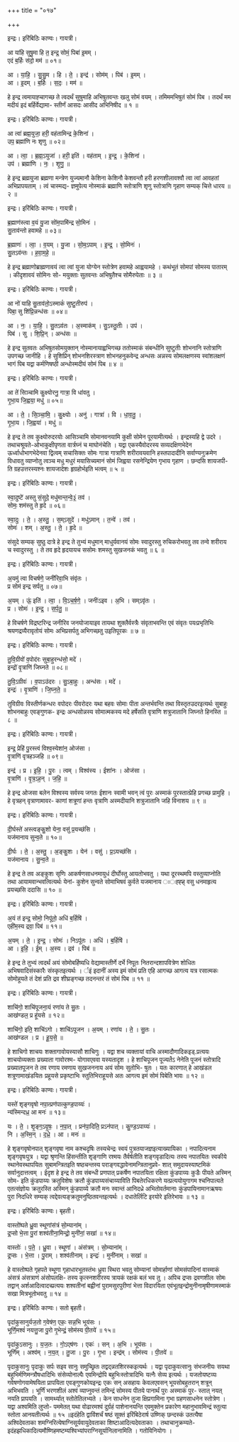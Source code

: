 +++
title = "०१७"

+++


इन्द्रः। इरिंबिठिः काण्वः। गायत्री।

आ या॑हि सुषु॒मा हि त॒ इन्द्र॒ सोमं॒ पिबा॑ इ॒मम् ।  
एदं ब॒र्हिः स॑दो॒ मम॑ ॥ ०१॥

आ । या॒हि॒ । सु॒सु॒म । हि । ते॒ । इन्द्र॑ । सोम॑म् । पिब॑ । इ॒मम् ।  
आ । इ॒दम् । ब॒र्हिः । स॒दः॒ । मम॑ ॥

हे इन्द्र त्वमायाह्चागच्छ ते त्वदर्थं सुषुमाहि अभिषुतवन्तः खलु सोमं वयम् । तमिममभिषुतं सोमं पिब । तदर्थं मम मदीयं इदं बर्हिर्वेद्यामा- स्तीर्णं आसदः आसीद अभिनिषीद ॥ १ ॥

इन्द्रः। इरिंबिठिः काण्वः। गायत्री।

आ त्वा॑ ब्रह्म॒युजा॒ हरी॒ वह॑तामिन्द्र के॒शिना॑ ।  
उप॒ ब्रह्मा॑णि नः शृणु ॥ ०२॥

आ । त्वा॒ । ब्र॒ह्म॒ऽयुजा॑ । हरी॒ इति॑ । वह॑ताम् । इ॒न्द्र॒ । के॒शिना॑ ।  
उप॑ । ब्रह्मा॑णि । नः॒ । शृ॒णु॒ ॥

हे इन्द्र ब्रह्मयुजा ब्रह्मणा मन्त्रेण युज्यमानौ केशिना केशिनौ केशवन्तौ हरी हरणशीलावश्वौ त्वा त्वां आवहतां अभिप्रापयताम् । त्वं चास्मद्य- ज्ञमुपेत्य नोस्माकं ब्रह्माणि स्तोत्राणि शृणु स्तोत्राणि गृहाण सम्यक् चित्ते धारय ॥ २ ॥

इन्द्रः। इरिंबिठिः काण्वः। गायत्री।

ब्र॒ह्माण॑स्त्वा व॒यं यु॒जा सो॑म॒पामि॑न्द्र सो॒मिनः॑ ।  
सु॒ताव॑न्तो हवामहे ॥ ०३॥

ब्र॒ह्माणः॑ । त्वा॒ । व॒यम् । यु॒जा । सो॒म॒ऽपाम् । इ॒न्द्र॒ । सो॒मिनः॑ ।  
सु॒तऽव॑न्तः । ह॒वा॒म॒हे॒ ॥

हे इन्द्र ब्रह्माणोब्राह्मणावयं त्वा त्वां युजा योग्येन स्तोत्रेण हवामहे आह्वयामहे । कथंभूतं सोमपां सोमस्य पातारम् । कीदृशावयं सोमिनः सो- मयुक्ताः सुतवन्तः अभिषुतैश्च सोमैरुपेताः ॥ ३ ॥

इन्द्रः। इरिंबिठिः काण्वः। गायत्री।

आ नो॑ याहि सु॒ताव॑तो॒ऽस्माकं॑ सुष्टु॒तीरुप॑ ।  
पिबा॒ सु शि॑प्रि॒न्नन्ध॑सः ॥ ०४॥

आ । नः॒ । या॒हि॒ । सु॒तऽव॑तः । अ॒स्माक॑म् । सु॒ऽस्तु॒तीः । उप॑ ।  
पिब॑ । सु । शि॒प्रि॒न् । अन्ध॑सः ॥

हे इन्द्र सुतवतः अभिषुतसोमयुक्तान् नोस्मानायाह्वभिगच्छ ततोस्माकं संबन्धीनि सुष्टुतीः शोभनानि स्तोत्राणि उपगच्छ जानीहि । हे सुशिप्रिन् शोभनशिरस्त्राण शोभनहनुकवेन्द्र अन्धसः अन्नस्य सोमलक्षणस्य स्वांशलक्षणं भागं पिब यद्वा कर्मणिषष्ठी अन्धोस्मदीयं सोमं पिब ॥ ४ ॥

इन्द्रः। इरिंबिठिः काण्वः। गायत्री।

आ ते॑ सिञ्चामि कु॒क्ष्योरनु॒ गात्रा॒ वि धा॑वतु ।  
गृ॒भा॒य जि॒ह्वया॒ मधु॑ ॥ ०५॥

आ । ते॒ । सि॒ञ्चा॒मि॒ । कु॒क्ष्योः । अनु॑ । गात्रा॑ । वि । धा॒व॒तु॒ ।  
गृ॒भा॒य । जि॒ह्वया॑ । मधु॑ ॥

हे इन्द्र ते तव कुक्ष्योरुदरयोः आसिञ्चामि सोमानवनयामि कुक्षी सोमेन पूरयामीत्यर्थः । इन्द्रस्यहि द्वे उदरे । तथाचश्रूयते-ओभाकुक्षीपृणता वार्त्रघ्नं च माघोनंचेति । यद्वा एकस्यैवोदरस्य सव्यदक्षिणभेदेन ऊर्ध्वाधोभागभेदेनवा द्वित्वम् सचासिक्तः सोमः गात्रा गात्राणि शरीरावयवानि हस्तपादादीनि सर्वाण्यनुक्रमेण विधावतु व्याप्नोतु त्वञ्च मधु मधुरं मयासिच्यमानं सोमं जिह्वया रसनेन्द्रियेण गृभाय गृहाण । छन्दसि शायजपी- ति ग्रहउत्तरस्यश्नः शायजादेशः हृग्रहोर्भइति भत्वम् ॥ ५ ॥

इन्द्रः। इरिंबिठिः काण्वः। गायत्री।

स्वा॒दुष्टे॑ अस्तु सं॒सुदे॒ मधु॑मान्त॒न्वे॒३॒॑ तव॑ ।  
सोमः॒ शम॑स्तु ते हृ॒दे ॥ ०६॥

स्वा॒दुः । ते॒ । अ॒स्तु॒ । स॒म्ऽसुदे॑ । मधु॑ऽमान् । त॒न्वे॑ । तव॑ ।  
सोमः॑ । शम् । अ॒स्तु॒ । ते॒ । हृ॒दे ॥

संसुदे सम्यक् सुष्ठु दात्रे हे इन्द्र ते तुभ्यं मधुमान् माधुर्यवानयं सोमः स्वादुरस्तु रुचिकरोभवतु तव तन्वे शरीराय च स्वादुरस्तु । ते तव हृदे हृदयायच ससोमः शमस्तु सुखजनकं भवतु ॥ ६ ॥

इन्द्रः। इरिंबिठिः काण्वः। गायत्री।

अ॒यमु॑ त्वा विचर्षणे॒ जनी॑रिवा॒भि संवृ॑तः ।  
प्र सोम॑ इन्द्र सर्पतु ॥ ०७॥

अ॒यम् । ऊं॒ इति॑ । त्वा॒ । वि॒ऽच॒र्ष॒णे॒ । जनीः॑ऽइव । अ॒भि । सम्ऽवृ॑तः ।  
प्र । सोमः॑ । इ॒न्द्र॒ । स॒र्प॒तु॒ ॥

हे विचर्षणे विद्रष्टरिन्द्र जनीरिव जनयोजायाइव तायथा शुक्लैर्वस्त्रैः संवृताभवन्ति एवं संवृतः पयःप्रभृतिभिः श्रयणद्रव्यैरावृतोयं सोमः अभिप्रसर्पतु अभिगच्छतु उइतिपूरकः ॥ ७ ॥

इन्द्रः। इरिंबिठिः काण्वः। गायत्री।

तु॒वि॒ग्रीवो॑ व॒पोद॑रः सुबा॒हुरन्ध॑सो॒ मदे॑ ।  
इन्द्रो॑ वृ॒त्राणि॑ जिघ्नते ॥ ०८॥

तु॒वि॒ऽग्रीवः॑ । व॒पाऽउ॑दरः । सु॒ऽबा॒हुः । अन्ध॑सः । मदे॑ ।  
इन्द्रः॑ । वृ॒त्राणि॑ । जि॒घ्न॒ते॒ ॥

तुविग्रीवः विस्तीर्णकन्धरः वपोदरः पीवरोदरः यथा बहवः सोमाः पीता अन्तर्भवन्ति तथा विस्तृतउदरइत्यर्थः सुबाहुः शोभनबाहुः एवङ्गुणक- इन्द्रः अन्धसोन्नस्य सोमात्मकस्य मदे हर्षेसति वृत्राणि शत्रुजातानि जिघ्नते हिनस्ति ॥ ८ ॥

इन्द्रः। इरिंबिठिः काण्वः। गायत्री।

इन्द्र॒ प्रेहि॑ पु॒रस्त्वं विश्व॒स्येशा॑न॒ ओज॑सा ।  
वृ॒त्राणि॑ वृत्रहञ्जहि ॥ ०९॥

इन्द्र॑ । प्र । इ॒हि॒ । पु॒रः । त्वम् । विश्व॑स्य । ईशा॑नः । ओज॑सा ।  
वृ॒त्राणि॑ । वृ॒त्र॒ऽह॒न् । ज॒हि॒ ॥

हे इन्द्र ओजसा बलेन विश्वस्य सर्वस्य जगतः ईशानः स्वामी भवन् त्वं पुरः अस्माकं पुरस्तात्प्रेहि प्रगच्छ प्रामुहि । हे वृत्रहन् वृत्राणामावर- काणां शत्रूणां हन्तः वृत्राणि अस्मदीयानि शत्रुजातानि जहि विनाशय ॥ ९ ॥

इन्द्रः। इरिंबिठिः काण्वः। गायत्री।

दी॒र्घस्ते॑ अस्त्वङ्कु॒शो येना॒ वसु॑ प्र॒यच्छ॑सि ।  
यज॑मानाय सुन्व॒ते ॥ १०॥

दी॒र्घः । ते॒ । अ॒स्तु॒ । अ॒ङ्कु॒शः । येन॑ । वसु॑ । प्र॒ऽयच्छ॑सि ।  
यज॑मानाय । सु॒न्व॒ते ॥

हे इन्द्र ते तव अङ्कुशः सृणिः आकर्षणसाधनमायुधं दीर्घोस्तु आयतोभवतु । यथा दूरस्थमपि वस्तुव्याप्नोति तथा आयामवान्भवत्वित्यर्थः येनां- कुशेन सुन्वते सोमाभिषवं कुर्वते यजमानाय ःःःह्ह्ह् वसु धनमाहृत्य प्रयच्छसि ददासि ॥ १० ॥

इन्द्रः। इरिंबिठिः काण्वः। गायत्री।

अ॒यं त॑ इन्द्र॒ सोमो॒ निपू॑तो॒ अधि॑ ब॒र्हिषि॑ ।  
एही॑म॒स्य द्रवा॒ पिब॑ ॥ ११॥

अ॒यम् । ते॒ । इ॒न्द्र॒ । सोमः॑ । निऽपू॑तः । अधि॑ । ब॒र्हिषि॑ ।  
आ । इ॒हि॒ । ई॒म् । अ॒स्य । द्रव॑ । पिब॑ ॥

हे इन्द्र ते तुभ्यं त्वदर्थं अयं सोमोबर्हिष्यधि वेद्यामास्तीर्णे दर्भे निपूतः नितरान्दशापवित्रेण शोधितः अभिषवादिसंस्कारैः संस्कृतइत्यर्थः । र्इं इदानीं अस्य इमं सोमं प्रति एहि आगच्छ आगत्य यत्र रसात्मकः सोमोहूयते तं देशं प्रति द्रव शीघ्रङ्गच्छ तदनन्तरं तं सोमं पिब ॥ ११ ॥

इन्द्रः। इरिंबिठिः काण्वः। गायत्री।

शाचि॑गो॒ शाचि॑पूजना॒यं रणा॑य ते सु॒तः ।  
आख॑ण्डल॒ प्र हू॑यसे ॥ १२॥

शाचि॑गो॒ इति॒ शाचि॑ऽगो । शाचि॑ऽपूजन । अ॒यम् । रणा॑य । ते॒ । सु॒तः ।  
आख॑ण्डल । प्र । हू॒य॒से॒ ॥

हे शाचिगो शाचयः शक्तागावोयस्यासौ शाचिगुः । यद्वा शच व्यक्तायां वाचि अस्मादौणादिकइड्.प्रत्ययः शाचयोव्यक्ताः प्रख्याता गावोरश्म- योगावएववा यस्यतादृश । हे शाचिपूजन पूज्यते॓ऽ नेनेति पूजनं स्तोत्रादि प्रख्यातपूजन ते तव रणाय रमणाय सुखजननाय अयं सोमः सुतोभि- षुतः । यतः कारणात् हे आखंडल शत्रूणामाखंडयितः प्रहूयसे प्रकृष्टाभिः स्तुतिभिराहूयसे अतः आगत्य इमं सोमं पिबेति भावः ॥ १२ ॥

इन्द्रः। इरिंबिठिः काण्वः। गायत्री।

यस्ते॑ शृङ्गवृषो नपा॒त्प्रण॑पात्कुण्ड॒पाय्यः॑ ।  
न्य॑स्मिन्दध्र॒ आ मनः॑ ॥ १३॥

यः । ते॒ । शृ॒ङ्ग॒ऽवृ॒षः॒ । न॒पा॒त् । प्रन॑पा॒दिति॒ प्रऽन॑पात् । कु॒ण्ड॒ऽपाय्यः॑ ।  
नि । अ॒स्मि॒न् । द॒ध्रे॒ । आ । मनः॑ ॥

हे शृङ्गवृषोनपात् शृङ्गवृषा नाम कश्चदृषिः तस्यचेन्द्रः स्वयं पुत्रतयाजज्ञइत्याख्यायिका । नपादित्यनाम शृङ्गवृषःपुत्र । यद्वा श्रृणन्ति हिंसन्तीति शृङ्गाणि रश्मयः तैर्वर्षतीति शङ्गवृडादित्यः तस्य नपातयितः स्वकीये स्थानेवस्थापयितः सुबामन्त्रितइति षष्ठचन्तस्य पराङ्गवद्धावेनामन्त्रितानुप्रवे- शात् समुदायस्याष्टमिकं सर्वानुदात्तत्वम् । ईदृश हे इन्द्र ते तव संबन्धी प्रणपात् प्रकर्षेण नपातयिता रक्षिता कुंडपाय्यः कुडैः पीयते अस्मिन् सोम- इति कुंडपाय्यः क्रतुविशेषः क्रतौ कुंडपाय्यसंचाय्याविति पिबतेरधिकरणे यत्प्रत्ययोयुगागम श्चनिपात्यते एतत्संज्ञोयः क्रतुरस्ति अस्मिन् कुंडपाय्ये क्रतौ मनः स्वान्तं आनिदध्रे अभितोवर्तमानाः कुंडपायिनामानऋषयः पुरा निदधिरे सम्यक् त्वद्देवत्यङ्क्रतुमनुष्ठितवन्तइत्यर्थः । दधातेर्लिटि इरयोरे इतिरेभावः ॥ १३ ॥

इन्द्रः। इरिंबिठिः काण्वः। बृहती।

वास्तो॑ष्पते ध्रु॒वा स्थूणांस॑त्रं सो॒म्याना॑म् ।  
द्र॒प्सो भे॒त्ता पु॒रां शश्व॑तीना॒मिन्द्रो॒ मुनी॑नां॒ सखा॑ ॥ १४॥

वास्तोः॑ । प॒ते॒ । ध्रु॒वा । स्थूणा॑ । अंस॑त्रम् । सो॒म्याना॑म् ।  
द्र॒प्सः । भे॒त्ता । पु॒राम् । शश्व॑तीनाम् । इन्द्रः॑ । मुनी॑नाम् । सखा॑ ॥

हे वास्तोष्पते गृहपते स्थूणा गृहाधारभूतस्तंभः ध्रुवा स्थिरा भवतु सोम्यानां सोमार्हाणां सोमसंपादिनां वास्माकं अंसत्रं अंसत्राणं अंसोपलक्षि- तस्य कृत्स्नशरीरस्य त्रायकं रक्षकं बलं भव तु । अपिच द्रप्सः द्रवणशीलः सोमः तद्वान् अर्शआदित्वादच्प्रत्ययः शश्वतीनां बह्वीनां पुरामसुरपुरीणां भेत्ता विदारयिता एवंभूतइन्द्रोमुनीनामृषीणामस्माकं सखा मित्रभूतोभवतु ॥ १४ ॥

इन्द्रः। इरिंबिठिः काण्वः। सतो बृहती।

पृदा॑कुसानुर्यज॒तो ग॒वेष॑ण॒ एकः॒ सन्न॒भि भूय॑सः ।  
भूर्णि॒मश्वं॑ नयत्तु॒जा पु॒रो गृ॒भेन्द्रं॒ सोम॑स्य पी॒तये॑ ॥ १५॥

पृदा॑कुऽसानुः । य॒ज॒तः । गो॒ऽएष॑णः । एकः॑ । सन् । अ॒भि । भूय॑सः ।  
भूर्णि॑म् । अश्व॑म् । न॒य॒त् । तु॒जा । पु॒रः । गृ॒भा । इन्द्र॑म् । सोम॑स्य । पी॒तये॑ ॥

पृदाकुसानुः पृदाकुः सर्पः सइव सानुः समुच्छ्रितः तद्वद्न्नतशिरस्कइत्यर्थः । यद्वा पृदाकुवत्सानुः संभजनीयः सयथा बहुभिर्मणिमन्त्रौषधादिभिः संसेव्योनाल्पैः एवमिन्द्रोपि बहुभिःस्तोत्रादिभिः यत्नैः सेव्य इत्यर्थः । यजतोयष्टव्यः गवेषणोगवामेषयिता प्रापयिता एवङ्गुणकोयइन्द्रः एकः सन् असहायः केवलएवसन् भूयसोबहुतरान् शत्रून् अभिभवति । भूर्णिं भरणशीलं अश्वं व्याप्नुवन्तं तमिन्द्रं सोमस्य पीतये पानार्थं पुरः अस्माकं पुर- स्तात् नयत् नयति प्रापयति । सामर्थ्यात् स्तोतेतिलभ्यते । केन साधनेन तुजा क्षिप्रगामिना गृभा ग्रहणसाधनेन स्तोत्रेण । यद्वा अश्वमिति लुप्तो- पममेतत् यथा वोढारमश्वं दुर्ग्रहं पाशेनानयन्ति एवमुक्तेन प्रकारेण महानुभावमिन्द्रं स्तुत्या स्तोता आनयतीत्यर्थः ॥ १५ ॥इदंहेति द्वाविंशर्चं षष्ठं सूक्तं इरिंबिठेरार्ष उष्णिक् छन्दस्कं उतत्यैषा अश्विदेवताका शमग्निरित्येषाग्निसूर्यवायुदेवताका शिष्टाआदित्यदेवताकाः । तथाचानुक्रम्यते-इदंहझधिकादित्यमौष्णिहमष्टम्यश्विभ्यांपराग्निसूर्यानिलानामिति । गतोविनियोगः ।